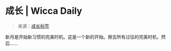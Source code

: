 <!--yml

category: 未分类

date: 2024-06-12 18:25:08

-->

# 成长 | Wicca Daily

> 来源：[成长标签](http://wiccadaily.com/tag/growth/#0001-01-01)

新月是开始新习惯的完美时机。这是一个新的开始。擦去所有过往的完美时机，然后……
